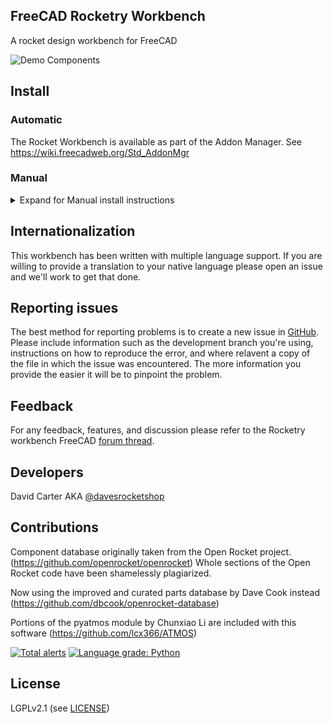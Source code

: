 ## FreeCAD Rocketry Workbench

A rocket design workbench for FreeCAD

![Demo Components](Resources/RocketAnim.gif)

## Install

### Automatic

The Rocket Workbench is available as part of the Addon Manager. See https://wiki.freecadweb.org/Std_AddonMgr
  
### Manual

<details>
  <summary>Expand for Manual install instructions</summary>

1. Obtain your user's default FreeCAD folder by typing the following in to the FreeCAD Python console `FreeCAD.ConfigGet("UserAppData")`
2. Open a shell terminal
3. Switch to folder in step 1 and append the `Mod/` subfolder ex: `cd ~/.FreeCAD/Mod`
4. Type `git clone https://github.com/davesrocketshop/Rocket`

The Rocket workbench will automagically download to your local machine. 

5. Restart FreeCAD for changes to take place.
6. Rocket WB should now be available in the workbench dropdown menu.

**Note:** In order to keep Rocket WB up-to-date you'll need to follow Steps 2 and 3. But for step 4 replace with `git pull`  
Again, restart FC to use the latest changes.

</details>

## Internationalization

This workbench has been written with multiple language support. If you are willing to provide a translation to your native language please open an issue and we'll work to get that done.

## Reporting issues

The best method for reporting problems is to create a new issue in [GitHub](https://github.com/davesrocketshop/Rocket/issues). Please include information
such as the development branch you're using, instructions on how to reproduce the error, and where relavent a copy of the file in which the issue was encountered.
The more information you provide the easier it will be to pinpoint the problem.

## Feedback

For any feedback, features, and discussion please refer to the Rocketry workbench FreeCAD [forum thread](https://forum.freecadweb.org/viewtopic.php?f=8&t=54496).

## Developers

David Carter AKA [@davesrocketshop](https://github.com/davesrocketshop)

## Contributions

Component database originally taken from the Open Rocket project. (https://github.com/openrocket/openrocket) Whole sections of the Open Rocket code have been shamelessly plagiarized.

Now using the improved and curated parts database by Dave Cook instead (https://github.com/dbcook/openrocket-database)

Portions of the pyatmos module by Chunxiao Li are included with this software (https://github.com/lcx366/ATMOS)

[![Total alerts](https://img.shields.io/lgtm/alerts/g/davesrocketshop/Rocket.svg?logo=lgtm&logoWidth=18)](https://lgtm.com/projects/g/davesrocketshop/Rocket/alerts/)  [![Language grade: Python](https://img.shields.io/lgtm/grade/python/g/davesrocketshop/Rocket.svg?logo=lgtm&logoWidth=18)](https://lgtm.com/projects/g/davesrocketshop/Rocket/context:python)

## License
LGPLv2.1 (see [LICENSE](LICENSE))